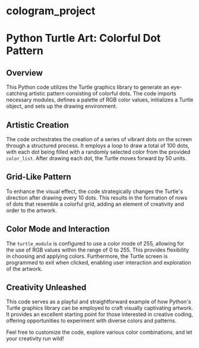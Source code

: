 # cologram_project
# Python Turtle Art: Colorful Dot Pattern

## Overview
This Python code utilizes the Turtle graphics library to generate an eye-catching artistic pattern consisting of colorful dots. The code imports necessary modules, defines a palette of RGB color values, initializes a Turtle object, and sets up the drawing environment.

## Artistic Creation
The code orchestrates the creation of a series of vibrant dots on the screen through a structured process. It employs a loop to draw a total of 100 dots, with each dot being filled with a randomly selected color from the provided `color_list`. After drawing each dot, the Turtle moves forward by 50 units.

## Grid-Like Pattern
To enhance the visual effect, the code strategically changes the Turtle's direction after drawing every 10 dots. This results in the formation of rows of dots that resemble a colorful grid, adding an element of creativity and order to the artwork.

## Color Mode and Interaction
The `turtle_module` is configured to use a color mode of 255, allowing for the use of RGB values within the range of 0 to 255. This provides flexibility in choosing and applying colors. Furthermore, the Turtle screen is programmed to exit when clicked, enabling user interaction and exploration of the artwork.

## Creativity Unleashed
This code serves as a playful and straightforward example of how Python's Turtle graphics library can be employed to craft visually captivating artwork. It provides an excellent starting point for those interested in creative coding, offering opportunities to experiment with diverse colors and patterns.

Feel free to customize the code, explore various color combinations, and let your creativity run wild!

<!-- Add any additional information, credits, or acknowledgments here. -->
